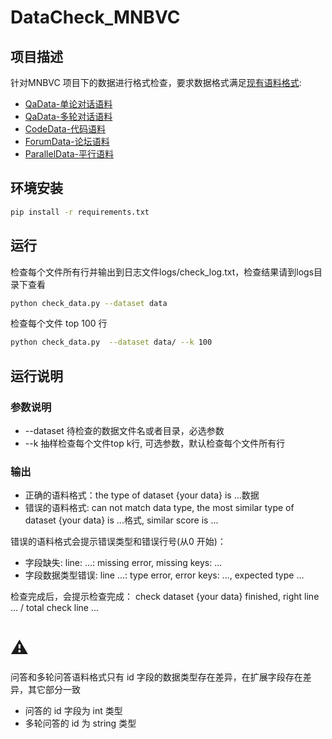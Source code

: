 # DataCheck_MNBVC

## 项目描述
针对MNBVC 项目下的数据进行格式检查，要求数据格式满足[现有语料格式](https://wiki.mnbvc.org/doku.php/%E7%8E%B0%E6%9C%89%E8%AF%AD%E6%96%99%E6%A0%BC%E5%BC%8F):


- [QaData-单论对话语料](https://github.com/esbatmop/WikiHowQAExtractor-mnbvc)
- [QaData-多轮对话语料](https://github.com/pany8125/ShareGPTQAExtractor-mnbvc)
- [CodeData-代码语料](https://github.com/esbatmop/githubcode_extractor_mnbvc)
- [ForumData-论坛语料](https://github.com/aplmikex/forum_dialogue_mnbvc)
- [ParallelData-平行语料](https://github.com/liyongsea/parallel_corpus_mnbvc)


## 环境安装
```bash
pip install -r requirements.txt
```

## 运行

检查每个文件所有行并输出到日志文件logs/check_log.txt，检查结果请到logs目录下查看
```bash
python check_data.py --dataset data
```

检查每个文件 top 100 行
```bash
python check_data.py  --dataset data/ --k 100
```

## 运行说明

### 参数说明
- --dataset 待检查的数据文件名或者目录，必选参数
- --k 抽样检查每个文件top k行, 可选参数，默认检查每个文件所有行

### 输出
- 正确的语料格式：the type of dataset {your data} is ...数据
- 错误的语料格式: can not match data type, the most similar type of dataset {your data} is ...格式, similar score is ...

错误的语料格式会提示错误类型和错误行号(从0 开始)：
- 字段缺失: line: ...: missing error, missing keys: ...
- 字段数据类型错误: line ...: type error, error keys: ..., expected type ...

检查完成后，会提示检查完成：
check dataset {your data} finished, right line ... / total check line ...


# ⚠️
问答和多轮问答语料格式只有 id 字段的数据类型存在差异，在扩展字段存在差异，其它部分一致
- 问答的 id 字段为 int 类型
- 多轮问答的 id 为 string 类型
